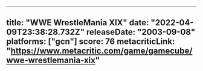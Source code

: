 
---
title: "WWE WrestleMania XIX"
date: "2022-04-09T23:38:28.732Z"
releaseDate: "2003-09-08"
platforms: ["gcn"]
score: 76
metacriticLink: "https://www.metacritic.com/game/gamecube/wwe-wrestlemania-xix"
---

